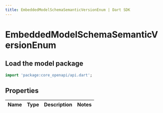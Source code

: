 ```yaml
---
title: EmbeddedModelSchemaSemanticVersionEnum | Dart SDK
---
```


# EmbeddedModelSchemaSemanticVersionEnum

## Load the model package
```dart
import 'package:core_openapi/api.dart';
```

## Properties
Name | Type | Description | Notes
------------ | ------------- | ------------- | -------------




